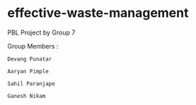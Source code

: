# effective-waste-management
PBL Project by Group 7

Group Members :
  
  	Devang Punatar
  
	Aaryan Pimple
  
	Sahil Paranjape
  
	Ganesh Nikam
